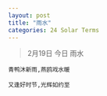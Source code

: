 ```yaml
---
layout: post
title: "雨水"
categories: 24 Solar Terms
---
```


> 2月19日 今日 雨水

`青鸭沐新雨,燕鸥戏水暖`

`又逢好时节,光辉如约至`
